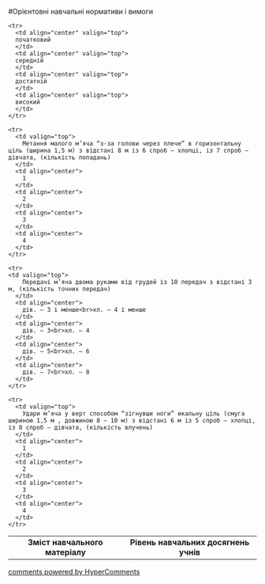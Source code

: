 <div id="hypercomments_widget" class="js-hypercomments-widget invisible"></div>

#Орієнтовні навчальні нормативи і вимоги

<table>
  <body>
    <tr>
      <td align="center" rowspan="2">
        <b>Зміст навчального матеріалу</b>
      </td>
      <td align="center" valign="top" colspan="4">
        <b>Рівень навчальних  досягнень учнів</b>
      </td>
    </tr>

    <tr>
      <td align="center" valign="top">
      початковий
      </td>
      <td align="center" valign="top">
      середній
      </td>
      <td align="center" valign="top">
      достатній
      </td>
      <td align="center" valign="top">
      високий
      </td>
    </tr>

    <tr>
      <td valign="top">
        Метання малого м’яча “з-за голови через плече” в горизонтальну ціль (ширина 1,5 м) з відстані 8 м із 6 спроб – хлопці, із 7 спроб – дівчата, (кількість попадань)
      </td>
      <td align="center">
        1
      </td>
      <td align="center">
        2
      </td>
      <td align="center">
        3
      </td>
      <td align="center">
        4
      </td>
    </tr>

    <tr>
    <td valign="top">
        Передачі м’яча двома руками від грудей із 10 передач з відстані 3 м, (кількість точних передач)
      </td>
      <td align="center">
        дів. – 3 і менше<br>хл. – 4 і менше
      </td>
      <td align="center">
        дів. – 3<br>хл. – 4
      </td>
      <td align="center">
        дів. – 5<br>хл. – 6
      </td>
      <td align="center">
        дів. – 7<br>хл. – 8
      </td>
    </tr>

    <tr>
      <td valign="top">
        Удари м’яча у верт способом “зігнувши ноги” икальну ціль (смуга шириною 1,5 м , довжиною 8 – 10 м) з відстані 6 м із 5 спроб – хлопці, із 8 спроб – дівчата, (кількість влучень)
      </td>
      <td align="center">
        1
      </td>
      <td align="center">
        2
      </td>
      <td align="center">
        3
      </td>
      <td align="center">
        4
      </td>
    </tr>

  </body>
</table>


<div class="js-hypercomments-container">
    <a href="http://hypercomments.com" class="hc-link" title="comments widget">comments powered by HyperComments</a>
</div>